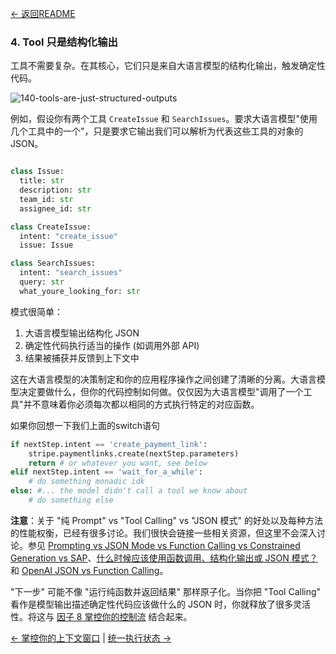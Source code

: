 [← 返回README](https://github.com/humanlayer/12-factor-agents/blob/main/README.md)

### 4. Tool 只是结构化输出

工具不需要复杂。在其核心，它们只是来自大语言模型的结构化输出，触发确定性代码。

![140-tools-are-just-structured-outputs](https://github.com/humanlayer/12-factor-agents/blob/main/img/140-tools-are-just-structured-outputs.png)

例如，假设你有两个工具 `CreateIssue` 和 `SearchIssues`。要求大语言模型"使用几个工具中的一个"，只是要求它输出我们可以解析为代表这些工具的对象的 JSON。

```python

class Issue:
  title: str
  description: str
  team_id: str
  assignee_id: str

class CreateIssue:
  intent: "create_issue"
  issue: Issue

class SearchIssues:
  intent: "search_issues"
  query: str
  what_youre_looking_for: str
```

模式很简单：
1. 大语言模型输出结构化 JSON
3. 确定性代码执行适当的操作 (如调用外部 API)
4. 结果被捕获并反馈到上下文中

这在大语言模型的决策制定和你的应用程序操作之间创建了清晰的分离。大语言模型决定要做什么，但你的代码控制如何做。仅仅因为大语言模型"调用了一个工具"并不意味着你必须每次都以相同的方式执行特定的对应函数。

如果你回想一下我们上面的switch语句

```python
if nextStep.intent == 'create_payment_link':
    stripe.paymentlinks.create(nextStep.parameters)
    return # or whatever you want, see below
elif nextStep.intent == 'wait_for_a_while': 
    # do something monadic idk
else: #... the model didn't call a tool we know about
    # do something else
```

**注意**：关于 "纯 Prompt" vs "Tool Calling" vs "JSON 模式" 的好处以及每种方法的性能权衡，已经有很多讨论。我们很快会链接一些相关资源，但这里不会深入讨论。参见 [Prompting vs JSON Mode vs Function Calling vs Constrained Generation vs SAP](https://www.boundaryml.com/blog/schema-aligned-parsing)、[什么时候应该使用函数调用、结构化输出或 JSON 模式？](https://www.vellum.ai/blog/when-should-i-use-function-calling-structured-outputs-or-json-mode#:~:text=We%20don%27t%20recommend%20using%20JSON,always%20use%20Structured%20Outputs%20instead) 和 [OpenAI JSON vs Function Calling](https://docs.llamaindex.ai/en/stable/examples/llm/openai_json_vs_function_calling/)。

"下一步" 可能不像 "运行纯函数并返回结果" 那样原子化。当你把 "Tool Calling" 看作是模型输出描述确定性代码应该做什么的 JSON 时，你就释放了很多灵活性。将这与 [因子 8 掌控你的控制流](https://github.com/humanlayer/12-factor-agents/blob/main/content/factor-08-own-your-control-flow.md) 结合起来。

[← 掌控你的上下文窗口](https://github.com/humanlayer/12-factor-agents/blob/main/content/factor-03-own-your-context-window.md) | [统一执行状态 →](https://github.com/humanlayer/12-factor-agents/blob/main/content/factor-05-unify-execution-state.md)